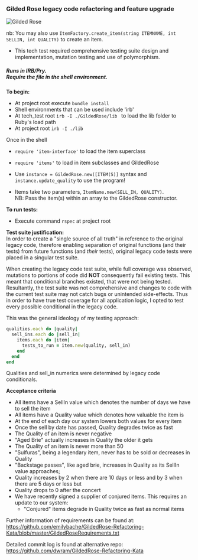 <h3>Gilded Rose legacy code refactoring and feature upgrade</h3> 

<img src="https://i.gyazo.com/b1c42413723e4c0d429aa02ef5a207e9.png" alt="Gilded Rose"/>

nb: You may also use `ItemFactory.create_item(string ITEMNAME, int SELLIN, int QUALITY)` to create an item.
- This tech test required comprehensive testing suite design and implementation, mutation testing and use of polymorphism.

<h5>Runs in IRB/Pry. <br/> Require the file in the shell environment.</h5>

**To begin:**
- At project root execute `bundle install`
- Shell environments that can be used include 'irb'
- At tech_test root `irb -I ./GildedRose/lib ` to load the lib folder to Ruby's load path
- At project root `irb -I ./lib`

Once in the shell
- `require 'item-interface'` to load the item superclass
- `require 'items'` to load in item subclasses and GildedRose

- Use `instance = GildedRose.new([ITEM(S)]` syntax and `instance.update_quality` to use the program!
- Items take two parameters, `ItemName.new(SELL_IN, QUALITY)`.
<br/> NB: Pass the item(s) within an array to the GildedRose constructor.

**To run tests:**
- Execute command `rspec` at project root

**Test suite justification:**<br/>
In order to create a "single source of all truth" in reference to the original legacy code, therefore enabling separation of original functions (and their tests) from future functions (and _their_ tests),
original legacy code tests were placed in a singular test suite. 

When creating the legacy code test suite, while full coverage was observed, mutations to portions of code did **NOT** consequently fail existing tests. 
This meant that conditional branches existed, that were not being tested.
Resultantly, the test suite was not comprehensive and changes to code with the current test suite may not catch bugs or unintended side-effects.
Thus in order to have true test coverage for all application logic, I opted to test every possible conditional in the legacy code.

This was the general ideology of my testing approach: 

```ruby
qualities.each do |quality|
  sell_ins.each do |sell_in|
    items.each do |item|
      tests_to_run = item.new(quality, sell_in)
    end
  end
end
```

Qualities and sell_in numerics were determined by legacy code conditionals.

**Acceptance criteria**

- All items have a SellIn value which denotes the number of days we have to sell the item
- All items have a Quality value which denotes how valuable the item is
- At the end of each day our system lowers both values for every item
- Once the sell by date has passed, Quality degrades twice as fast
- The Quality of an item is never negative
- "Aged Brie" actually increases in Quality the older it gets
- The Quality of an item is never more than 50
- "Sulfuras", being a legendary item, never has to be sold or decreases in Quality
- "Backstage passes", like aged brie, increases in Quality as its SellIn value approaches;
- Quality increases by 2 when there are 10 days or less and by 3 when there are 5 days or less but
- Quality drops to 0 after the concert
- We have recently signed a supplier of conjured items. This requires an update to our system:
	- "Conjured" items degrade in Quality twice as fast as normal items

Further information of requirements can be found at: https://github.com/emilybache/GildedRose-Refactoring-Kata/blob/master/GildedRoseRequirements.txt


Detailed commit log is found at alternative repo: https://github.com/dwram/GildedRose-Refactoring-Kata
